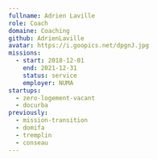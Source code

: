 ```yaml
---
fullname: Adrien Laville
role: Coach
domaine: Coaching
github: AdrienLaville
avatar: https://i.goopics.net/dpgnJ.jpg
missions:
  - start: 2018-12-01
    end: 2021-12-31
    status: service
    employer: NUMA
startups:
  - zero-logement-vacant
  - docurba
previously:
  - mission-transition
  - domifa
  - tremplin
  - conseau
---
```

